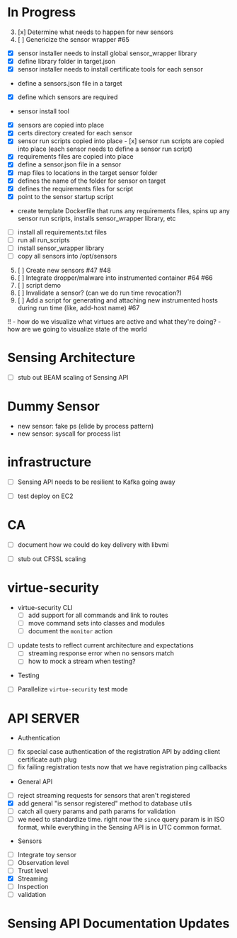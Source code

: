 # In Progress

 3. [x] Determine what needs to happen for new sensors
 4. [ ] Genericize the sensor wrapper #65
  - [x] sensor installer needs to install global sensor_wrapper library
   - [x] define library folder in target.json
  - [x] sensor installer needs to install certificate tools for each sensor
  - define a sensors.json file in a target
   - [x] define which sensors are required
  - sensor install tool
   - [x] sensors are copied into place
   - [x] certs directory created for each sensor
   - [x] sensor run scripts copied into place
    - [x] sensor run scripts are copied into place (each sensor needs to define a sensor run script)
   - [x] requirements files are copied into place
  - [x] define a sensor.json file in a sensor
   - [x] map files to locations in the target sensor folder
   - [x] defines the name of the folder for sensor on target
   - [x] defines the requirements files for script
   - [x] point to the sensor startup script
  - create template Dockerfile that runs any requirements files, spins up any sensor run scripts, installs sensor_wrapper library, etc
   - [ ] install all requirements.txt files
   - [ ] run all run_scripts
   - [ ] install sensor_wrapper library
   - [ ] copy all sensors into /opt/sensors
 5. [ ] Create new sensors #47 #48
 6. [ ] Integrate dropper/malware into instrumented container #64 #66
 7. [ ] script demo 
 8. [ ] Invalidate a sensor? (can we do run time revocation?)
 9. [ ] Add a script for generating and attaching new instrumented hosts during run time (like, add-host name) #67
 
!! - how do we visualize what virtues are active and what they're doing?
    - how are we going to visualize state of the world

# Sensing Architecture

 - [ ] stub out BEAM scaling of Sensing API


# Dummy Sensor

 - new sensor: fake ps (elide by process pattern)
 - new sensor: syscall for process list


# infrastructure

 - [ ] Sensing API needs to be resilient to Kafka going away
 - [ ] test deploy on EC2


# CA

 - [ ] document how we could do key delivery with libvmi
 - [ ] stub out CFSSL scaling
 
  
# virtue-security


- virtue-security CLI
  - [ ] add support for all commands and link to routes
  - [ ] move command sets into classes and modules
  - [ ] document the `monitor` action
- [ ] update tests to reflect current architecture and expectations
  - [ ] streaming response error when no sensors match
  - [ ] how to mock a stream when testing?
 - Testing
  - [ ] Parallelize `virtue-security` test mode
  
  
# API SERVER

 - Authentication
  - [ ] fix special case authentication of the registration API by adding client certificate auth plug
  - [ ] fix failing registration tests now that we have registration ping callbacks
 - General API
  - [ ] reject streaming requests for sensors that aren't registered
  - [x] add general "is sensor registered" method to database utils
  - [ ] catch all query params and path params for validation
   - [ ] we need to standardize time. right now the `since` query param is in ISO format, while everything in the Sensing
         API is in UTC common format.
 - Sensors
  - [ ] Integrate toy sensor
   - [ ] Observation level
   - [ ] Trust level
   - [x] Streaming
   - [ ] Inspection
   - [ ] validation
 
# Sensing API Documentation Updates

